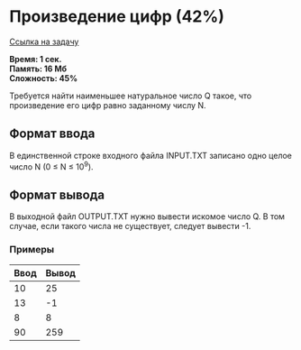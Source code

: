 <h1 class="title">Произведение цифр (42%)</h1>
<p><a href="https://acmp.ru/index.asp?main=task&id_task=45" target="_blank">Ссылка на задачу</a></p>
<p><b>Время: 1 сек.<br>Память: 16 Мб<br>Сложность: 45%</b></p>
<p>Требуется найти наименьшее натуральное число Q такое, что произведение его цифр равно заданному числу N.</p>
<h2>Формат ввода</h2>
<p class="text">
В единственной строке входного файла INPUT.TXT записано одно целое число N (0 ≤ N ≤ 10<sup>9</sup>).
</p>
<h2>Формат вывода</h2>
<p class=text>
В выходной файл OUTPUT.TXT нужно вывести искомое число Q. В том случае, если такого числа не существует, следует вывести -1.
</p>
<h3>Примеры</h3>
<table class="sample-tests">
  <thead>
     <tr>
        <th>Ввод</th>
        <th>Вывод</th>
     </tr>
  </thead>
  <tbody>
     <tr>
        <td>10</td>
        <td>25</td>
     </tr>
     <tr>
         <td>13</td>
         <td>-1</td>
     </tr>
     <tr>
         <td>8</td>
         <td>8</td>
     </tr>
     <tr>
         <td>90</td>
         <td>259</td>
     </tr>
  </tbody>
</table>